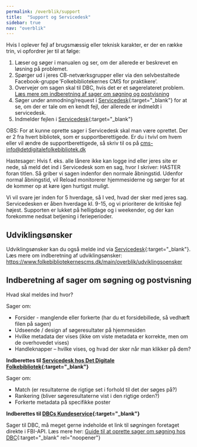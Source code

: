 ```yaml
---
permalink: /overblik/support
title:  "Support og Servicedesk"
sidebar: true
nav: "overblik"
---
```


Hvis I oplever fejl af brugsmæssig eller teknisk karakter, er der en række trin, vi opfordrer jer til at følge:  

1. Læser og søger i manualen og ser, om der allerede er beskrevet en løsning på problemet.  
2. Spørger ud i jeres CB-netværksgrupper eller via den selvbestaltede Facebook-gruppe ’Folkebibliotekernes CMS for praktikere’.
3. Overvejer om sagen skal til DBC, hvis det er et søgerelateret problem. [Læs mere om indberetning af sager om søgning og postvisning](https://www.folkebibliotekernescms.dk/main/overblik/support#indberetning-af-sager-om-s%C3%B8gning)
5. Søger under anmodning/request i [Servicedesk](https://detdigitalefolkebibliotek.atlassian.net/servicedesk){:target="_blank"} for at se, om der er tale om en kendt fejl, der allerede er indmeldt i servicedesk. 
6. Indmelder fejlen i [Servicedesk](https://detdigitalefolkebibliotek.atlassian.net/servicedesk){:target="_blank"}

OBS: For at kunne oprette sager i Servicedesk skal man være oprettet. Der er 2 fra hvert bibliotek, som er supportberettigede. Er du i tvivl om hvem eller vil ændre de supportberettigede, så skriv til os på [cms-info@detdigitalefolkebibliotek.dk](mailto:cms-info@detdigitalefolkebibliotek.dk)

Hastesager: Hvis f. eks. alle lånere ikke kan logge ind eller jeres site er nede, så meld det ind i Servicedesk som en sag, hvor I skriver: HASTER foran titlen. Så griber vi sagen indenfor den normale åbningstid. Udenfor normal åbningstid, vil Reload monitorerer hjemmesiderne og sørger for at de kommer op at køre igen hurtigst muligt.

Vi vil svare jer inden for 5 hverdage, så I ved, hvad der sker med jeres sag. Servicedesken er åben hverdage kl. 9-15, og vi prioriterer de kritiske fejl højest. 
Supporten er lukket på helligdage og i weekender, og der kan forekomme nedsat betjening i ferieperioder.


## Udviklingsønsker 
Udviklingsønsker kan du også melde ind via [Servicedesk](https://detdigitalefolkebibliotek.atlassian.net/servicedesk){:target="_blank"}. Læs mere om indberetning af udviklingsønsker: https://www.folkebibliotekernescms.dk/main/overblik/udviklingsoensker 

## Indberetning af sager om søgning og postvisning
Hvad skal meldes ind hvor?

Sager om: 
- Forsider - manglende eller forkerte (har du et forsidebillede, så vedhæft filen på sagen)
- Udseende / design af søgeresultater på hjemmesiden
- Hvilke metadata der vises (ikke om viste metadata er korrekte, men om de overhovedet 
vises)
- Handleknapper – hvilke vises, og hvad der sker når man klikker på dem?

**Indberettes til [Servicedesk hos Det Digitale Folkebibliotek](https://detdigitalefolkebibliotek.atlassian.net/servicedesk){:target="_blank"}**

Sager om: 
- Match (er resultaterne de rigtige set i forhold til det der søges på?)
- Rankering (bliver søgeresultaterne vist i den rigtige orden?)
- Forkerte metadata på specifikke poster

**Indberettes til [DBCs Kundeservice](https://kundeservice.dbc.dk/){:target="_blank"}**

Sager til DBC, må meget gerne indeholde et link til søgningen foretaget direkte i FBI-API. Læs mere her:
[Guide til at oprette sager om søgning hos DBC](https://danskernesdigitalebibliotek.github.io/folkebibliotekernes_cms_manual/main/assets/files/sager-om-soegning-til-DBC.pdf){:target="_blank" rel="noopener"}
